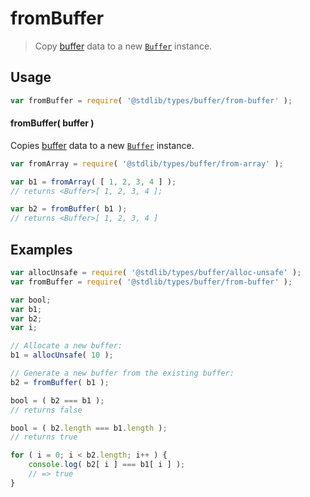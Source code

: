 # fromBuffer

> Copy [buffer][@stdlib/types/buffer/ctor] data to a new [`Buffer`][@stdlib/types/buffer/ctor] instance.

<!-- Section to include introductory text. Make sure to keep an empty line after the intro `section` element and another before the `/section` close. -->

<section class="intro">

</section>

<!-- /.intro -->

<!-- Package usage documentation. -->

<section class="usage">

## Usage

```javascript
var fromBuffer = require( '@stdlib/types/buffer/from-buffer' );
```

#### fromBuffer( buffer )

Copies [buffer][@stdlib/types/buffer/ctor] data to a new [`Buffer`][@stdlib/types/buffer/ctor] instance.

<!-- eslint-disable stdlib/require-buffer, no-buffer-constructor -->

```javascript
var fromArray = require( '@stdlib/types/buffer/from-array' );

var b1 = fromArray( [ 1, 2, 3, 4 ] );
// returns <Buffer>[ 1, 2, 3, 4 ];

var b2 = fromBuffer( b1 );
// returns <Buffer>[ 1, 2, 3, 4 ]
```

</section>

<!-- /.usage -->

<!-- Package usage notes. Make sure to keep an empty line after the `section` element and another before the `/section` close. -->

<section class="notes">

</section>

<!-- /.notes -->

<!-- Package usage examples. -->

<section class="examples">

## Examples

<!-- eslint-disable no-buffer-constructor -->

```javascript
var allocUnsafe = require( '@stdlib/types/buffer/alloc-unsafe' );
var fromBuffer = require( '@stdlib/types/buffer/from-buffer' );

var bool;
var b1;
var b2;
var i;

// Allocate a new buffer:
b1 = allocUnsafe( 10 );

// Generate a new buffer from the existing buffer:
b2 = fromBuffer( b1 );

bool = ( b2 === b1 );
// returns false

bool = ( b2.length === b1.length );
// returns true

for ( i = 0; i < b2.length; i++ ) {
    console.log( b2[ i ] === b1[ i ] );
    // => true
}
```

</section>

<!-- /.examples -->

<!-- Section to include cited references. If references are included, add a horizontal rule *before* the section. Make sure to keep an empty line after the `section` element and another before the `/section` close. -->

<section class="references">

</section>

<!-- /.references -->

<!-- Section for all links. Make sure to keep an empty line after the `section` element and another before the `/section` close. -->

<section class="links">

[@stdlib/types/buffer/ctor]: https://github.com/stdlib-js/stdlib

</section>

<!-- /.links -->
